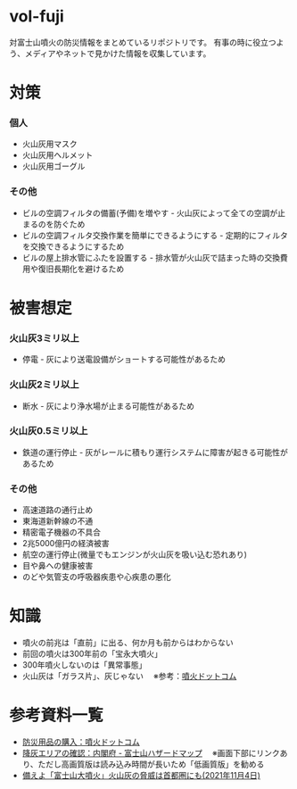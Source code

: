 # vol-fuji
対富士山噴火の防災情報をまとめているリポジトリです。
有事の時に役立つよう、メディアやネットで見かけた情報を収集しています。


# 対策
### 個人
- 火山灰用マスク
- 火山灰用ヘルメット
- 火山灰用ゴーグル
### その他
- ビルの空調フィルタの備蓄(予備)を増やす - 火山灰によって全ての空調が止まるのを防ぐため
- ビルの空調フィルタ交換作業を簡単にできるようにする - 定期的にフィルタを交換できるようにするため
- ビルの屋上排水管にふたを設置する - 排水管が火山灰で詰まった時の交換費用や復旧長期化を避けるため


# 被害想定
### 火山灰3ミリ以上
- 停電 - 灰により送電設備がショートする可能性があるため
### 火山灰2ミリ以上
- 断水 - 灰により浄水場が止まる可能性があるため
### 火山灰0.5ミリ以上
- 鉄道の運行停止 - 灰がレールに積もり運行システムに障害が起きる可能性があるため
### その他
- 高速道路の通行止め
- 東海道新幹線の不通
- 精密電子機器の不具合
- 2兆5000億円の経済被害
- 航空の運行停止(微量でもエンジンが火山灰を吸い込む恐れあり)
- 目や鼻への健康被害
- のどや気管支の呼吸器疾患や心疾患の悪化


# 知識
- 噴火の前兆は「直前」に出る、何か月も前からはわからない
- 前回の噴火は300年前の「宝永大噴火」
- 300年噴火しないのは「異常事態」
- 火山灰は「ガラス片」、灰じゃない
　※参考：[噴火ドットコム](https://hun-ka.com/high-grade_mask/)


# 参考資料一覧
- [防災用品の購入：噴火ドットコム](http://hun-ka.com/)
- [降灰エリアの確認：内閣府 - 富士山ハザードマップ](http://www.bousai.go.jp/kazan/fujisan-kyougikai/fuji_map/)
　※画面下部にリンクあり、ただし高画質版は読み込み時間が長いため「低画質版」を勧める
- [備えよ「富士山大噴火」火山灰の脅威は首都圏にも(2021年11月4日)](https://www.youtube.com/watch?v=4ZPyy8d9fVE&t=467s)
